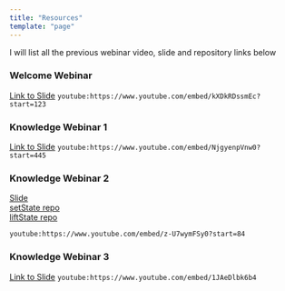 ```yaml
---
title: "Resources"
template: "page"
---
```


I will list all the previous webinar video, slide and repository links below

### Welcome Webinar

[Link to Slide](https://tianyuanc.github.io/welcome-session-652/#0)
`youtube:https://www.youtube.com/embed/kXDkRDssmEc?start=123`

### Knowledge Webinar 1

[Link to Slide](https://tianyuanc.github.io/knowledge-652-1/#0)
`youtube:https://www.youtube.com/embed/NjgyenpVnw0?start=445`

### Knowledge Webinar 2

[Slide](https://tianyuanc.github.io/knowledge-652-2/#0)  
[setState repo](https://github.com/TianyuanC/set-state-demo)  
[liftState repo](https://github.com/TianyuanC/liftstate-demo)

`youtube:https://www.youtube.com/embed/z-U7wymFSy0?start=84`

### Knowledge Webinar 3

[Link to Slide](https://tianyuanc.github.io/knowledge-652-3/#0)
`youtube:https://www.youtube.com/embed/1JAeDlbk6b4`
